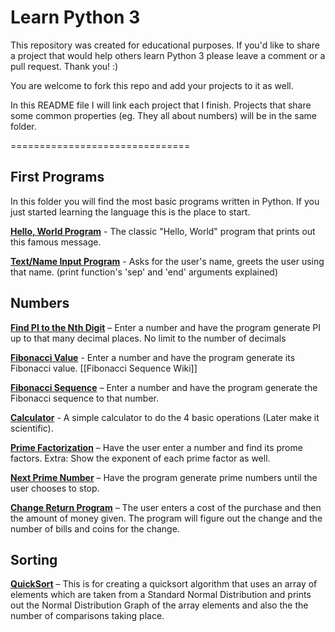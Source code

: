 Learn Python 3
========

This repository was created for educational purposes. If you'd like to share a project that would help others learn Python 3 please leave a comment or a pull request. Thank you! :)

You are welcome to fork this repo and add your projects to it as well.

In this README file I will link each project that I finish. Projects that share some common properties (eg. They all about numbers) will be in the same folder.

===============================

First Programs
---------

In this folder you will find the most basic programs written in Python. If you just started learning the language this is the place to start.

[**Hello, World Program**](https://github.com/MrBlaise/learnpython/blob/master/First_programs/helloworld.py) - The classic "Hello, World" program that prints out this famous message.

[**Text/Name Input Program**](https://github.com/MrBlaise/learnpython/blob/master/First_programs/input_name.py) - Asks for the user's name, greets the user using that name. (print function's 'sep' and 'end' arguments explained)

Numbers
---------

[**Find PI to the Nth Digit**](https://github.com/MrBlaise/learnpython/blob/master/Numbers/pi.py) – Enter a number and have the program generate PI up to that many decimal places. No limit to the number of decimals

[**Fibonacci Value**](https://github.com/MrBlaise/learnpython/blob/master/Numbers/fibonacci_value.py) - Enter a number and have the program generate its Fibonacci value. [[Fibonacci Sequence Wiki]]

[**Fibonacci Sequence**](https://github.com/MrBlaise/learnpython/blob/master/Numbers/fibonacci.py) – Enter a number and have the program generate the Fibonacci sequence to that number.

[**Calculator**](https://github.com/MrBlaise/learnpython/blob/master/Numbers/calc.py) - A simple calculator to do the 4 basic operations (Later make it scientific).

[**Prime Factorization**](https://github.com/MrBlaise/learnpython/blob/master/Numbers/prime.py) – Have the user enter a number and find its prome factors. Extra: Show the exponent of each prime factor as well.

[**Next Prime Number**](https://github.com/MrBlaise/learnpython/blob/master/Numbers/next_prime.py) – Have the program generate prime numbers until the user chooses to stop.

[**Change Return Program**](https://github.com/MrBlaise/learnpython/blob/master/Numbers/change.py) – The user enters a cost of the purchase and then the amount of money given. The program will figure out the change and the number of bills and coins for the change.

Sorting
---------

[**QuickSort**](https://github.com/MrBlaise/learnpython/blob/master/Sorting/QuickSort.py) – This is for creating a quicksort algorithm that uses an array of elements which are taken from a Standard Normal Distribution and prints out the Normal Distribution Graph of the array elements and also the the number of comparisons taking place. 
